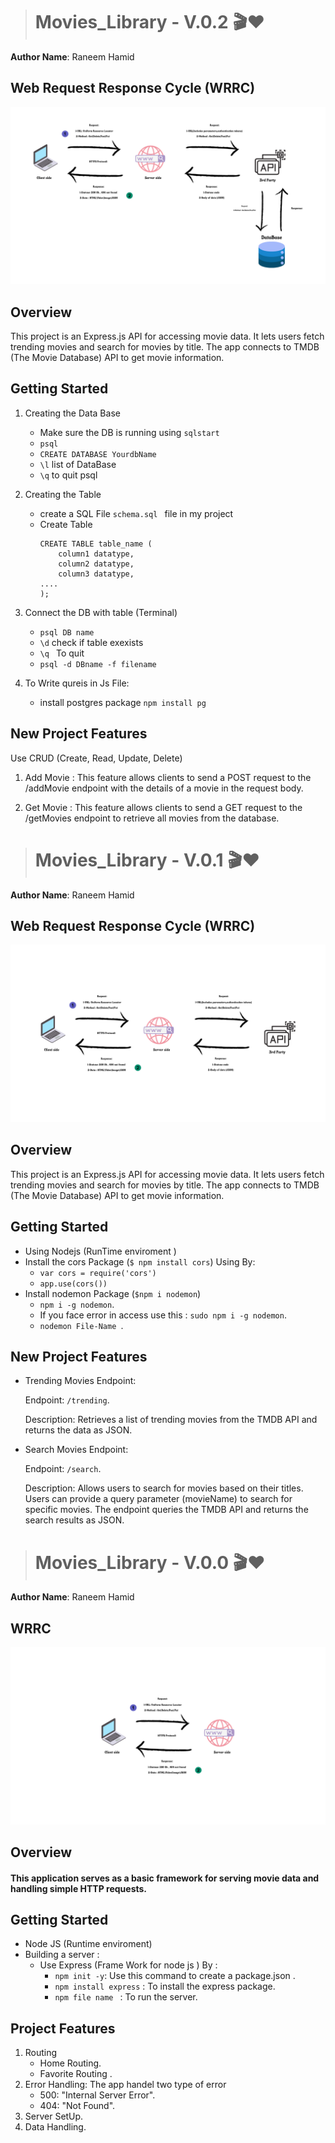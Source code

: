 > # Movies_Library - V.0.2 🎬❤️
  **Author Name**: Raneem Hamid 
## Web Request Response Cycle (WRRC)
![wrrc3_imge](client-side3.png)
## Overview 
This project is an Express.js API for accessing movie data. It lets users fetch trending movies and search for movies by title. The app connects to TMDB (The Movie Database) API to get movie information.

## Getting Started
1. Creating the Data Base 
    - Make sure the DB is running using `sqlstart`
    - `psql`
    - `CREATE DATABASE YourdbName`
    - `\l` list of DataBase
    - `\q` to quit psql 
2. Creating the Table 
    - create a SQL File  `schema.sql ` file in my project 
    - Create Table
        ```
        CREATE TABLE table_name (
            column1 datatype,
            column2 datatype,
            column3 datatype,
        ....
        ); 
        ```
3. Connect the DB with table (Terminal)
    - `psql DB name` 
    - `\d` check if table exexists
    - `\q ` To quit 
    - `psql -d DBname -f filename `

4. To Write qureis in Js File:
    - install postgres package `npm install pg `


## New Project Features   
Use CRUD (Create, Read, Update, Delete) 
1. Add Movie :
    This feature allows clients to send a POST request to the /addMovie endpoint with the details of a movie in the request body.

2. Get Movie :
    This feature allows clients to send a GET request to the /getMovies endpoint to retrieve all movies from the database.

    
> # Movies_Library - V.0.1 🎬❤️
  **Author Name**: Raneem Hamid 
## Web Request Response Cycle (WRRC)
![wrrc2_imge](client-side2.png)
## Overview 
This project is an Express.js API for accessing movie data. It lets users fetch trending movies and search for movies by title. The app connects to TMDB (The Movie Database) API to get movie information.

## Getting Started
- Using Nodejs (RunTime enviroment )
- Install the cors Package (`$ npm install cors`) Using By:
    - `var cors = require('cors')`
    - `app.use(cors())`
- Install nodemon Package (`$npm i nodemon`)
    - `npm i -g nodemon`.
    - If you face error in access use this : `sudo npm i -g nodemon`.
    - `nodemon File-Name `.

## New Project Features   
- Trending Movies Endpoint:

    Endpoint: `/trending`.

    Description: Retrieves a list of trending movies from the TMDB API and returns the data as JSON.
- Search Movies Endpoint:

     Endpoint: `/search`. 

    Description: Allows users to search for movies based on their titles. Users can provide a query parameter (movieName) to search for specific movies. The endpoint queries the TMDB API and returns the search results as JSON.
> # Movies_Library - V.0.0 🎬❤️

**Author Name**: Raneem Hamid 

## WRRC
![wrrc_imge](client-side.png)
## Overview
#### This application serves as a basic framework for serving movie data and handling simple HTTP requests.
## Getting Started
- Node JS (Runtime enviroment) 
- Building a server : 
    - Use Express (Frame Work for node js ) By :
        - `npm init -y`: Use this command to create a package.json .
        - `npm install express` : To install the express package.
        - `npm file name ` : To run the server.

## Project Features
1.  Routing 
    - Home Routing. 
    - Favorite Routing .
2. Error Handling: The app handel two type of error 
    - 500: "Internal Server Error".
    - 404: "Not Found".
3. Server SetUp.
4. Data Handling.
